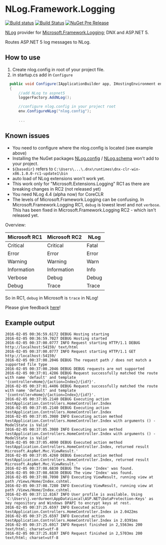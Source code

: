 # NLog.Framework.Logging

[![Build status](https://ci.appveyor.com/api/projects/status/0nrg8cksp4b6tab1/branch/master?svg=true)](https://ci.appveyor.com/project/nlog/nlog-framework-logging/branch/master)
[![Build Status](https://travis-ci.org/NLog/NLog.Framework.Logging.svg?branch=master)](https://travis-ci.org/NLog/NLog.Framework.Logging)
[![NuGet Pre Release](https://img.shields.io/nuget/vpre/NLog.Framework.Logging.svg)](https://www.nuget.org/packages/NLog.Framework.Logging)

[NLog](https://github.com/NLog/NLog) provider for [Microsoft.Framework.Logging](https://github.com/aspnet/Logging); DNX and ASP.NET 5.


Routes ASP.NET 5 log messages to NLog.


How to use
----

1. Create nlog.config in root of your project file.
2.  in startup.cs add in `Configure`

```c#
  public void Configure(IApplicationBuilder app, IHostingEnvironment env, ILoggerFactory loggerFactory)
  {
      //add NLog to aspnet5
      loggerFactory.AddNLog();

      //configure nlog.config in your project root
      env.ConfigureNLog("nlog.config");
      
      ...
```  
  
Known issues
---
- You need to configure where the nlog.config is located (see example above)
- Installing the NuGet packages [NLog.config](https://www.nuget.org/packages/NLog.Config/) / [NLog.schema](https://www.nuget.org/packages/NLog.Schema/) won't add to your project. 
- `${basedir}` refers to `C:\Users\...\.dnx\runtimes\dnx-clr-win-x86.1.0.0-rc1-update1\bin`
- auto load of NLog extensions won't work yet.
- This work only for "Microsoft.Extensions.Logging" RC1 as there are breaking changes in RC2 (not released yet)
- You need NLog 4.4 (alpha now) for CoreCLR
- The levels of Microsoft.Framework.Logging can be confusing. In  Microsoft.Framework.Logging RC1, `debug` is lowest level and not `verbose`. This has been fixed in Microsoft.Framework.Logging RC2 - which isn't released yet.

Overview:


Microsoft RC1 | Microsoft RC2 | NLog
-------------|--------------|-----------
Critical	   | Critical     | Fatal
Error	       | Error        | Error
Warning	     | Warning      | Warn
Information	 | Information  | Info
Verbose	     | Debug        | Debug
Debug	       | Trace        | Trace

So in RC1, `debug` in Microsoft is `trace` in NLog! 

Please give feedback [here](https://github.com/NLog/NLog.Framework.Logging/issues/8)!


Example output
---

```
2016-02-05 00:36:59.6172 DEBUG Hosting starting
2016-02-05 00:36:59.7027 DEBUG Hosting started
2016-02-05 00:37:00.0777 INFO Request starting HTTP/1.1 DEBUG http://localhost:54159/ text/html 
2016-02-05 00:37:00.0777 INFO Request starting HTTP/1.1 GET http://localhost:54159/  
2016-02-05 00:37:00.2046 DEBUG The request path / does not match a supported file type
2016-02-05 00:37:00.2046 DEBUG DEBUG requests are not supported
2016-02-05 00:37:01.4286 DEBUG Request successfully matched the route with name 'default' and template '{controller=Home}/{action=Index}/{id?}'.
2016-02-05 00:37:01.4406 DEBUG Request successfully matched the route with name 'default' and template '{controller=Home}/{action=Index}/{id?}'.
2016-02-05 00:37:05.2140 DEBUG Executing action testApplication.Controllers.HomeController.Index
2016-02-05 00:37:05.2140 DEBUG Executing action testApplication.Controllers.HomeController.Index
2016-02-05 00:37:05.3980 INFO Executing action method testApplication.Controllers.HomeController.Index with arguments () - ModelState is Valid'
2016-02-05 00:37:05.3980 INFO Executing action method testApplication.Controllers.HomeController.Index with arguments () - ModelState is Valid'
2016-02-05 00:37:05.4090 DEBUG Executed action method testApplication.Controllers.HomeController.Index, returned result Microsoft.AspNet.Mvc.ViewResult.'
2016-02-05 00:37:05.4260 DEBUG Executed action method testApplication.Controllers.HomeController.Index, returned result Microsoft.AspNet.Mvc.ViewResult.'
2016-02-05 00:37:08.6830 DEBUG The view 'Index' was found.
2016-02-05 00:37:08.6830 DEBUG The view 'Index' was found.
2016-02-05 00:37:08.7090 INFO Executing ViewResult, running view at path /Views/Home/Index.cshtml.
2016-02-05 00:37:08.7280 INFO Executing ViewResult, running view at path /Views/Home/Index.cshtml.
2016-02-05 00:37:12.8167 INFO User profile is available. Using 'C:\Users\j.verdurmen\AppData\Local\ASP.NET\DataProtection-Keys' as key repository and Windows DPAPI to encrypt keys at rest.
2016-02-05 00:37:25.6597 INFO Executed action testApplication.Controllers.HomeController.Index in 2.0422ms
2016-02-05 00:37:25.6597 INFO Executed action testApplication.Controllers.HomeController.Index in 2.0391ms
2016-02-05 00:37:25.6917 INFO Request finished in 2,5563ms 200 text/html; charset=utf-8
2016-02-05 00:37:25.8107 INFO Request finished in 2,5703ms 200 text/html; charset=utf-8
```
